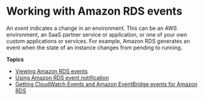 # Working with Amazon RDS events<a name="working-with-events"></a>

An *event* indicates a change in an environment\. This can be an AWS environment, an SaaS partner service or application, or one of your own custom applications or services\. For example, Amazon RDS generates an event when the state of an instance changes from pending to running\.

**Topics**
+ [Viewing Amazon RDS events](USER_ListEvents.md)
+ [Using Amazon RDS event notification](USER_Events.md)
+ [Getting CloudWatch Events and Amazon EventBridge events for Amazon RDS](rds-cloud-watch-events.md)